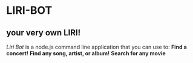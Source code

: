 # LIRI-BOT

## your very own LIRI! 

*Liri Bot* is a node.js command line application that you can use to:
**Find a concert!**
**Find any song, artist, or album!**
**Search for any movie** 

